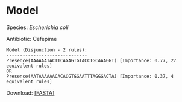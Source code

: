 
# Model

Species: *Escherichia coli*

Antibiotic: Cefepime

```
Model (Disjunction - 2 rules):
------------------------------
Presence(AAAAAATACTTCAGAGTGTACCTGCAAAGGT) [Importance: 0.77, 27 equivalent rules]
OR
Presence(AATAAAAAACACACGTGGAATTTAGGGACTA) [Importance: 0.37, 4 equivalent rules]

```

Download: [[FASTA]](./model.fasta)

